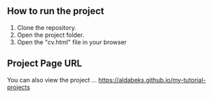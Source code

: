 ## How to run the project
1. Clone the repository.
2. Open the project folder.
3. Open the "cv.html" file in your browser

## Project Page URL
You can also view the project ...
https://aldabeks.github.io/my-tutorial-projects


